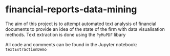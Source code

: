# financial-reports-data-mining

The aim of this project is to attempt automated text analysis of financial documents to provide an idea of the state of the firm with data visualisation methods.
Text extraction is done using the `PyMuPDF` libary

All code and comments can be found in the Jupyter notebook:
`textExtractionDemo`
